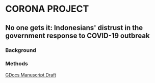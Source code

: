 # CORONA PROJECT
## No one gets it: Indonesians' distrust in the government response to COVID-19 outbreak

### Background

### Methods


[GDocs Manuscript Draft](https://docs.google.com/document/d/1Vhx1fsMkY9nlWdwczPJGfXNuBIcVIKGHXfyjoxcA5As/edit?usp=sharing)
